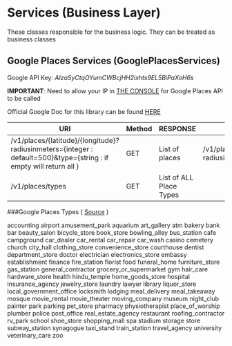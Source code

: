 Services (Business Layer)
=========================

These classes responsible for the business logic. They can be treated as business classes

Google Places Services (GooglePlacesServices)
---------------------------------------------

Google API Key: *AIzaSyCtqOYumCWBcjHH2ixhts9EL5BiPaXoH6s*

**IMPORTANT**: Need to allow your IP in [THE CONSOLE](https://console.developers.google.com/project/apps~life-choices/apiui/credential) for Google Places API to be called

Official Google Doc for this library can be found [HERE](https://code.google.com/p/places-api-client/)

| URI                                                                                                               |  Method    | RESPONSE       | Sample URI |
|-------------------------------------------------------------------------------------------------------------------|------------|----------------|------------|
|/v1/places/{latitude}/{longitude}?radiusinmeters={integer : default=500}&type={string : if empty will return all } | GET        | List of places | /v1/places/-33.8665433/151.1956316?radiusinmeters=500&type=park |
|/v1/places/types                                                                                                   | GET        | List of ALL Place Types | |

###Google Places Types ( [Source](https://developers.google.com/places/documentation/supported_types) )

accounting
airport
amusement_park
aquarium
art_gallery
atm
bakery
bank
bar
beauty_salon
bicycle_store
book_store
bowling_alley
bus_station
cafe
campground
car_dealer
car_rental
car_repair
car_wash
casino
cemetery
church
city_hall
clothing_store
convenience_store
courthouse
dentist
department_store
doctor
electrician
electronics_store
embassy
establishment
finance
fire_station
florist
food
funeral_home
furniture_store
gas_station
general_contractor
grocery_or_supermarket
gym
hair_care
hardware_store
health
hindu_temple
home_goods_store
hospital
insurance_agency
jewelry_store
laundry
lawyer
library
liquor_store
local_government_office
locksmith
lodging
meal_delivery
meal_takeaway
mosque
movie_rental
movie_theater
moving_company
museum
night_club
painter
park
parking
pet_store
pharmacy
physiotherapist
place_of_worship
plumber
police
post_office
real_estate_agency
restaurant
roofing_contractor
rv_park
school
shoe_store
shopping_mall
spa
stadium
storage
store
subway_station
synagogue
taxi_stand
train_station
travel_agency
university
veterinary_care
zoo

